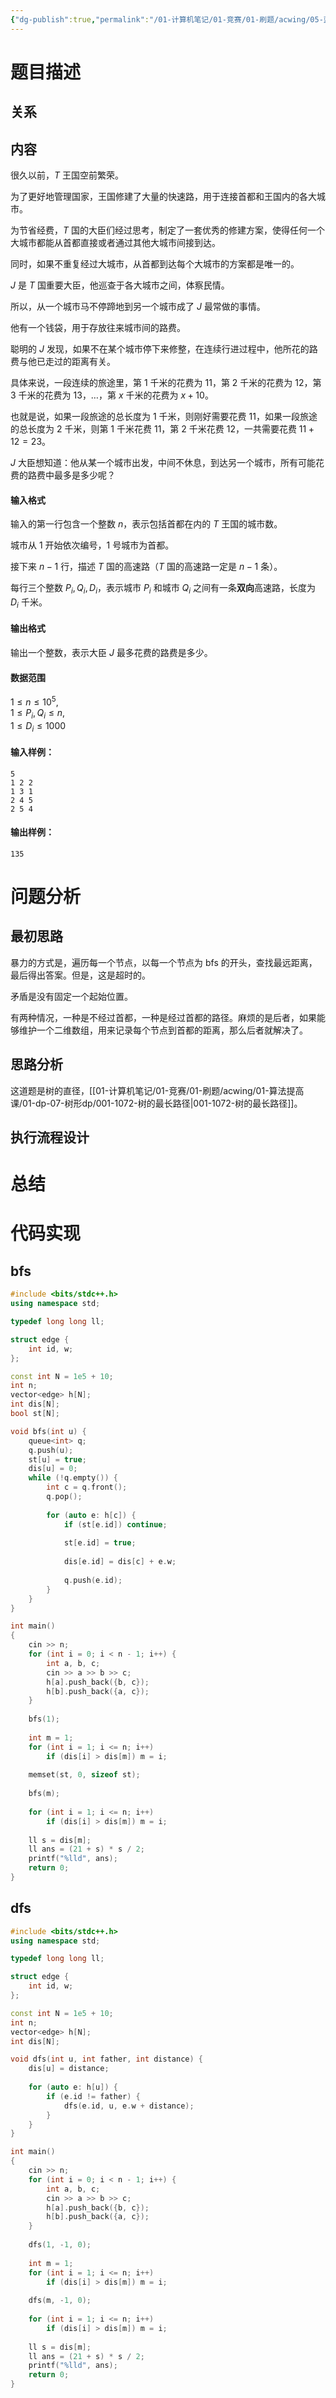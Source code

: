 ```yaml
---
{"dg-publish":true,"permalink":"/01-计算机笔记/01-竞赛/01-刷题/acwing/05-蓝桥杯/020-1207-大臣的旅费/","tags":["personal/blog"]}
---
```



# 题目描述
## 关系

## 内容
很久以前，$T$ 王国空前繁荣。

为了更好地管理国家，王国修建了大量的快速路，用于连接首都和王国内的各大城市。

为节省经费，$T$ 国的大臣们经过思考，制定了一套优秀的修建方案，使得任何一个大城市都能从首都直接或者通过其他大城市间接到达。

同时，如果不重复经过大城市，从首都到达每个大城市的方案都是唯一的。

$J$ 是 $T$ 国重要大臣，他巡查于各大城市之间，体察民情。

所以，从一个城市马不停蹄地到另一个城市成了 $J$ 最常做的事情。

他有一个钱袋，用于存放往来城市间的路费。

聪明的 $J$ 发现，如果不在某个城市停下来修整，在连续行进过程中，他所花的路费与他已走过的距离有关。

具体来说，一段连续的旅途里，第 $1$ 千米的花费为 $11$，第 $2$ 千米的花费为 $12$，第 $3$ 千米的花费为 $13$，…，第 $x$ 千米的花费为 $x+10$。

也就是说，如果一段旅途的总长度为 $1$ 千米，则刚好需要花费 $11$，如果一段旅途的总长度为 $2$ 千米，则第 $1$ 千米花费 $11$，第 $2$ 千米花费 $12$，一共需要花费 $11+12=23$。

$J$ 大臣想知道：他从某一个城市出发，中间不休息，到达另一个城市，所有可能花费的路费中最多是多少呢？

#### 输入格式

输入的第一行包含一个整数 $n$，表示包括首都在内的 $T$ 王国的城市数。

城市从 $1$ 开始依次编号，$1$ 号城市为首都。

接下来 $n-1$ 行，描述 $T$ 国的高速路（$T$ 国的高速路一定是 $n-1$ 条）。

每行三个整数 $P_i, Q_i, D_i$，表示城市 $P_i$ 和城市 $Q_i$ 之间有一条**双向**高速路，长度为 $D_i$ 千米。

#### 输出格式

输出一个整数，表示大臣 $J$ 最多花费的路费是多少。

#### 数据范围

$1 \le n \le 10^5$,  
$1 \le P_i,Q_i \le n$,  
$1 \le D_i \le 1000$

#### 输入样例：

```
5
1 2 2
1 3 1
2 4 5
2 5 4
```

#### 输出样例：

```
135
```
# 问题分析
## 最初思路
暴力的方式是，遍历每一个节点，以每一个节点为 bfs 的开头，查找最远距离，最后得出答案。但是，这是超时的。

矛盾是没有固定一个起始位置。

有两种情况，一种是不经过首都，一种是经过首都的路径。麻烦的是后者，如果能够维护一个二维数组，用来记录每个节点到首都的距离，那么后者就解决了。
## 思路分析
这道题是树的直径，[[01-计算机笔记/01-竞赛/01-刷题/acwing/01-算法提高课/01-dp-07-树形dp/001-1072-树的最长路径\|001-1072-树的最长路径]]。
## 执行流程设计

# 总结

# 代码实现
## bfs
```c++
#include <bits/stdc++.h>
using namespace std;

typedef long long ll;

struct edge {
    int id, w;
};

const int N = 1e5 + 10;
int n;
vector<edge> h[N];
int dis[N];
bool st[N];

void bfs(int u) {
    queue<int> q;
    q.push(u);
    st[u] = true;
    dis[u] = 0;
    while (!q.empty()) {
        int c = q.front();
        q.pop();
        
        for (auto e: h[c]) {
            if (st[e.id]) continue;
            
            st[e.id] = true;
            
            dis[e.id] = dis[c] + e.w;
            
            q.push(e.id);
        }
    }
}

int main()
{
    cin >> n;
    for (int i = 0; i < n - 1; i++) {
        int a, b, c;
        cin >> a >> b >> c;
        h[a].push_back({b, c});
        h[b].push_back({a, c});
    }
    
    bfs(1);
    
    int m = 1;
    for (int i = 1; i <= n; i++) 
        if (dis[i] > dis[m]) m = i;
    
    memset(st, 0, sizeof st);
    
    bfs(m);
    
    for (int i = 1; i <= n; i++) 
        if (dis[i] > dis[m]) m = i;
    
    ll s = dis[m];
    ll ans = (21 + s) * s / 2;
    printf("%lld", ans);
    return 0;
}
```

## dfs
```c++
#include <bits/stdc++.h>
using namespace std;

typedef long long ll;

struct edge {
    int id, w;
};

const int N = 1e5 + 10;
int n;
vector<edge> h[N];
int dis[N];

void dfs(int u, int father, int distance) {
    dis[u] = distance;
    
    for (auto e: h[u]) {
        if (e.id != father) {
            dfs(e.id, u, e.w + distance);
        }
    }
}

int main()
{
    cin >> n;
    for (int i = 0; i < n - 1; i++) {
        int a, b, c;
        cin >> a >> b >> c;
        h[a].push_back({b, c});
        h[b].push_back({a, c});
    }
    
    dfs(1, -1, 0);
    
    int m = 1;
    for (int i = 1; i <= n; i++) 
        if (dis[i] > dis[m]) m = i;
    
    dfs(m, -1, 0);
    
    for (int i = 1; i <= n; i++) 
        if (dis[i] > dis[m]) m = i;
    
    ll s = dis[m];
    ll ans = (21 + s) * s / 2;
    printf("%lld", ans);
    return 0;
}
```